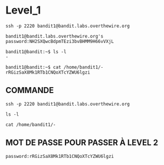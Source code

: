 # Level_1

```
ssh -p 2220 bandit1@bandit.labs.overthewire.org

bandit1@bandit.labs.overthewire.org's password:NH2SXQwcBdpmTEzi3bvBHMM9H66vVXjL

bandit1@bandit:~$ ls -l
-

bandit1@bandit:~$ cat /home/bandit1/-
rRGizSaX8Mk1RTb1CNQoXTcYZWU6lgzi
```

## COMMANDE 

```
ssh -p 2220 bandit1@bandit.labs.overthewire.org

ls -l

cat /home/bandit1/-
```

## MOT DE PASSE POUR PASSER À LEVEL 2

```
password:rRGizSaX8Mk1RTb1CNQoXTcYZWU6lgzi
```
